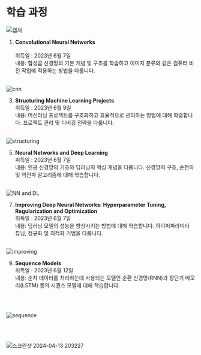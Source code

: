 # 학습 과정

![캡처](https://github.com/KKH028/Coursera_Certificates/assets/166976971/e4f581bf-6c89-49dd-833f-1c983ad1b56d)


1. **Convolutional Neural Networks**<br><br>
취득일 : 2023년 6월 7일<br>
내용: 합성곱 신경망의 기본 개념 및 구조를 학습하고 이미지 분류와 같은 컴퓨터 비전 작업에 적용하는 방법을 다룹니다.
<br><br>

![cnn](https://github.com/KKH028/Coursera_Certificates/assets/166976971/46da0160-856b-4b5f-9f7a-0346ed77053c)

3. **Structuring Machine Learning Projects**<br>
취득일 : 2023년 6월 9일<br>
내용: 머신러닝 프로젝트를 구조화하고 효율적으로 관리하는 방법에 대해 학습합니다. 프로젝트 관리 및 디버깅 전략을 다룹니다.
<br><br>

![structuring](https://github.com/KKH028/Coursera_Certificates/assets/166976971/7556e58c-fe71-4bb9-8477-a6a5e573d8fa)

5. **Neural Networks and Deep Learning**<br>
취득일 : 2023년 6월 7일<br>
내용: 인공 신경망의 기초와 딥러닝의 핵심 개념을 다룹니다. 신경망의 구조, 순전파 및 역전파 알고리즘에 대해 학습합니다.
<br><br>

![NN and DL](https://github.com/KKH028/Coursera_Certificates/assets/166976971/c3b290f3-b7b5-45b5-a421-3721b4d82af2)

7. **Improving Deep Neural Networks: Hyperparameter Tuning, Regularization and Optimization**<br>
취득일 : 2023년 6월 7일<br>
내용: 딥러닝 모델의 성능을 향상시키는 방법에 대해 학습합니다. 하이퍼파라미터 튜닝, 정규화 및 최적화 기법을 다룹니다.
<br><br>

![improving](https://github.com/KKH028/Coursera_Certificates/assets/166976971/e3320daa-1e67-4355-9093-66575473f8f5)

9. **Sequence Models**<br>
취득일 : 2023년 6월 12일<br>
내용: 순차 데이터를 처리하는데 사용되는 모델인 순환 신경망(RNN)과 장단기 메모리(LSTM) 등의 시퀀스 모델에 대해 학습합니다.<br><br>
<br>

![sequence](https://github.com/KKH028/Coursera_Certificates/assets/166976971/e32d53a1-3798-497a-9dbd-4f32ebe0c9bb)


<br><br>

![스크린샷 2024-04-13 203227](https://github.com/KKH028/Coursera_Certificates/assets/166976971/b53d1b79-cf54-430f-9912-bddc0e911f3f)

